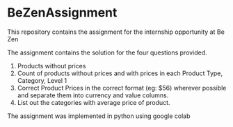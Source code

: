# BeZenAssignment
This repository contains the assignment for the internship opportunity at Be Zen

The assignment contains the solution for the four questions provided.
1. Products without prices
2. Count of products without prices and with prices in each Product Type, Category, Level 1
3. Correct Product Prices in the correct format (eg: $56) wherever possible and separate them into currency and value columns.
4. List out the categories with average price of product.

The assignment was implemented in python using google colab
